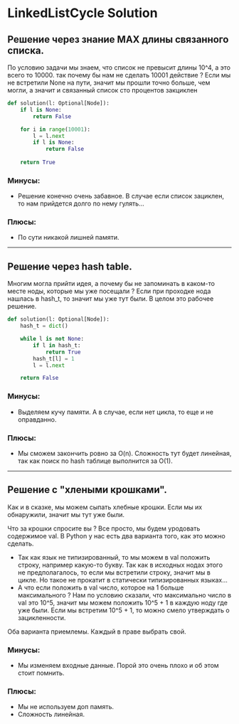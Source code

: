 # LinkedListCycle Solution


## Решение через знание MAX длины связанного списка.
По условию задачи мы знаем, что список не превысит длины 10^4, а это всего то 10000. так почему бы нам не сделать 10001 действие ? Если мы не встретили None на пути, значит мы прошли точно больше, чем могли, а значит и связанный список сто процентов закциклен

```python
def solution(l: Optional[Node]):
    if l is None:
        return False

    for i in range(10001):
        l = l.next
        if l is None:
            return False
    
    return True
```
### Минусы:
- Решение конечно очень забавное. В случае если список зациклен, то нам прийдется долго по нему гулять... 

### Плюсы:
- По сути никакой лишней памяти.

---
## Решение через hash table.
Многим могла прийти идея, а почему бы не запоминать в каком-то месте ноды, которые мы уже посещали ? Если при проходке нода нашлась в hash_t, то значит мы уже тут были. 
В целом это рабочее решение.

```python
def solution(l: Optional[Node]):
    hash_t = dict()

    while l is not None:
        if l in hash_t:
            return True
        hash_t[l] = 1
        l = l.next

    return False
```
### Минусы:
- Выделяем кучу памяти. А в случае, если нет цикла, то еще и не оправданно.

### Плюсы:
- Мы сможем закончить ровно за O(n). Сложность тут будет линейная, так как поиск по hash таблице выполнится за O(1).

---
## Решение с "хлеными крошками".
Как и в сказке, мы можем сыпать хлебные крошки. Если мы их обнаружили, значит мы тут уже были.

Что за крошки спросите вы ? Все просто, мы будем уродовать содержимое val. В Python у нас есть два варианта того, как это можно сделать.
- Так как язык не типизированный, то мы можем в val положить строку, например какую-то букву. Так как в исходных нодах этого не предполагалось, то если мы встретили строку, значит мы в цикле. Но такое не прокатит в статически типизированных языках...
- А что если положить в val число, которое на 1 больше максимального ? Нам по условию сказали, что максимально число в val это 10^5, значит мы можем положить 10^5 + 1 в каждую ноду где уже были. Если мы встретим 10^5 + 1, то можно смело утверждать о зацикленности.

Оба варианта приемлемы. Каждый в праве выбрать свой.

### Минусы:
- Мы изменяем входные данные. Порой это очень плохо и об этом стоит помнить.

### Плюсы:
- Мы не используем доп память.
- Сложность линейная.

